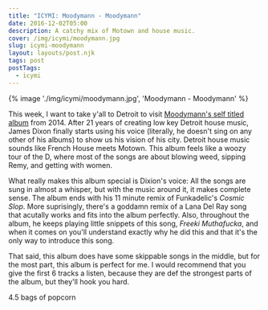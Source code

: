 ```yaml
---
title: "ICYMI: Moodymann - Moodymann"
date: 2016-12-02T05:00
description: A catchy mix of Motown and house music.
cover: /img/icymi/moodymann.jpg
slug: icymi-moodymann
layout: layouts/post.njk
tags: post
postTags:
  - icymi
---
```


{% image './img/icymi/moodymann.jpg', 'Moodymann - Moodymann' %}

This week, I want to take y'all to Detroit to visit [Moodymann's self titled album](://open.spotify.com/album/61sGO58ljdDgD4Mn6Bcj3P) from 2014. After 21 years of
creating low key Detroit house music, James Dixon finally starts using his voice (literally, he doesn't sing on any
other of his albums) to show us his vision of his city. Detroit house music sounds like French House meets Motown. This
album feels like a woozy tour of the D, where most of the songs are about blowing weed, sipping Remy, and getting with
women.

<!-- excerpt -->

What really makes this album special is Dixion's voice: All the songs are sung in almost a whisper, but with the music
around it, it makes complete sense. The album ends with his 11 minute remix of Funkadelic's *Cosmic Slop*. More
suprisingly, there's a goddamn remix of a Lana Del Ray song that acutally works and fits into the album perfectly. Also,
throughout the album, he keeps playing little snippets of this song, *Freeki Muthafucka*, and when it comes on you'll
understand exactly why he did this and that it's the only way to introduce this song.

That said, this album does have some skippable songs in the middle, but for the most part, this album is perfect for me.
I would recommend that you give the first 6 tracks a listen, because they are def the strongest parts of the album, but
they'll hook you hard.

4.5 bags of popcorn

[1]: /img/icymi/moodymann.jpg
[2]: https://open.spotify.com/album/61sGO58ljdDgD4Mn6Bcj3P

